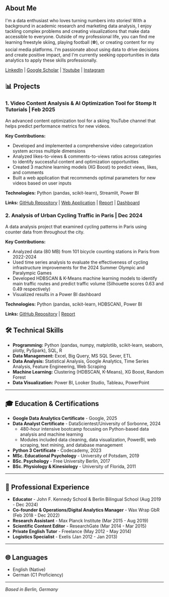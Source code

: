 ## About Me

I'm a data enthusiast who loves turning numbers into stories! With a background in academic research and marketing data analysis, I enjoy tackling complex problems and creating visualizations that make data accessible to everyone. Outside of my professional life, you can find me learning freestyle skiing, playing football (⚽), or creating content for my social media platforms.  I'm passionate about using data to drive decisions and create positive impact, and I'm currently seeking opportunities in data analytics to apply these skills professionally.

[LinkedIn](https://www.linkedin.com/in/chelsea-wright-9bb06a2b4/) | [Google Scholar](https://scholar.google.com/citations?hl=de&view_op=list_works&gmla=AOv-ny_CZM_7iTVt5v4GTHYDgZ-uG_z9aNdPylqvJgYxtioCUBWo7ZmFG4LWEST-YlPoRyEoHud9IFXM42WXB90NEMNUlJl257E&user=EZ1pQyUAAAAJ) | [Youtube](https://www.youtube.com/channel/UCsSwmmmezMFcwuC3jCU1dQA) | [Instagram](https://www.instagram.com/sendingitfromthecity/)


## 📊 Projects

### 1. Video Content Analysis & AI Optimization Tool for Stomp It Tutorials | Feb 2025

An advanced content optimization tool for a skiing YouTube channel that helps predict performance metrics for new videos.

**Key Contributions:**
- Developed and implemented a comprehensive video categorization system across multiple dimensions
- Analyzed likes-to-views & comments-to-views ratios across categories to identify successful content and optimization opportunities
- Created 3 machine learning models (XG Boost) to predict views, likes, and comments 
- Built a web application that recommends optimal parameters for new videos based on user inputs

**Technologies:** Python (pandas, scikit-learn), Streamlit, Power BI

**Links:** [GitHub Repository](https://github.com/cmwright89/StompItAIvideorecommender) | [Web Application](https://stompitaivideorecommender-rurkhgfxkpwdou8ssa3kjj.streamlit.app/) | [Report](https://drive.google.com/file/d/1gRpDzkMYZ_szxVCP7goX9EqLzv1nNr3r/view) | [Dashboard](https://drive.google.com/file/d/1maJ_6m5cXVmIdfwglhX1TxAzaINwO3_Z/view)

### 2. Analysis of Urban Cycling Traffic in Paris | Dec 2024

A data analysis project that examined cycling patterns in Paris using counter data from throughout the city.

**Key Contributions:**
- Analyzed data (80 MB) from 101 bicycle counting stations in Paris from 2022-2024
- Used time series analysis to evaluate the effectiveness of cycling infrastructure improvements for the 2024 Summer Olympic and Paralympic Games
- Developed HDBSCAN & K-Means machine learning models to identify main traffic routes and predict traffic volume (Silhouette scores 0.63 and 0.49 respectively)
- Visualized results in a Power BI dashboard

**Technologies:** Python (pandas, scikit-learn, HDBSCAN), Power BI

**Links:** [GitHub Repository](https://github.com/cmwright89/Pariscyclingdata/tree/main) | [Report](https://drive.google.com/file/d/1Cz1kGgp-Ijs8Wm0QFaq4ESOs8hbeAWF4/view?usp=sharing)


## 🛠️ Technical Skills

- **Programming:** Python (pandas, numpy, matplotlib, scikit-learn, seaborn, plotly, PySpark), SQL, R
- **Data Management:** Excel, Big Query, MS SQL Sever, ETL
- **Data Analysis:** Statistical Analysis, Google Analytics, Time Series Analysis, Feature Engineering, Web Scraping
- **Machine Learning:** Clustering (HDBSCAN, K-Means), XG Boost, Random Forest
- **Data Visualization:** Power BI, Looker Studio, Tableau, PowerPoint

___  
## 🎓 Education & Certifications

- **Google Data Analytics Certificate** - Google, 2025
- **Data Analyst Certificate** - DataScientest/University of Sorbonne, 2024
  - 480-hour intensive bootcamp focusing on Python-based data analysis and machine learning
  - Modules included data cleaning, data visualization, PowerBI, web scraping, text mining, and database management
- **Python 3 Certificate** - Codecademy, 2023
- **MSc. Educational Psychology** - University of Potsdam, 2019
- **BSc. Psychology** - Free University Berlin, 2017
- **BSc. Physiology & Kinesiology** - University of Florida, 2011

___
## 💼 Professional Experience

- **Educator** - John F. Kennedy School & Berlin Bilingual School (Aug 2019 - Dec 2024)
- **Co-founder & Operations/Digital Analytics Manager** - Wax Wrap GbR (Feb 2018 - Dec 2022)
- **Research Assistant** - Max Planck Institute (Mar 2015 - Aug 2019)
- **Scientific Content Editor** - ResearchGate (Mar 2014 - Mar 2015)
- **Private English Tutor** - Freelance (May 2012 - May 2014)
- **Logistics Specialist** - Exelis (Jan 2012 - Jan 2013)

___
## 🌐 Languages

- English (Native)
- German (C1 Proficiency)

___

*Based in Berlin, Germany*

